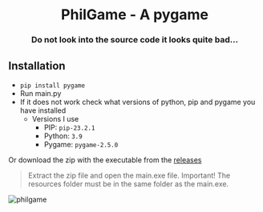 <h1 align="center">PhilGame - A pygame</h1>
<h3 align="center">Do not look into the source code it looks quite bad...</h3>


## Installation
- `pip install pygame`
- Run main.py
- If it does not work check what versions of python, pip and pygame you have installed
  - Versions I use
    - PIP: `pip-23.2.1`
    - Python: `3.9`
    - Pygame: `pygame-2.5.0`
   
Or download the zip with the executable from the [releases](https://github.com/MaximFiedler/PhilGame/releases/)
> Extract the zip file and open the main.exe file. Important! The resources folder must be in the same folder as the main.exe.

![philgame](https://github.com/MaximFiedler/PhilGame/assets/114857048/caba1da6-e763-47c7-9c0d-59bf70a64b77)
